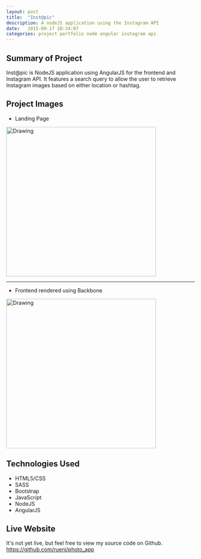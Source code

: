 ```yaml
---
layout: post
title:  "Inst@pic"
description: A nodeJS application using the Instagram API
date:   2015-09-17 10:34:07
categories: project portfolio node angular instagram api
---
```


## Summary of Project

Inst@pic is NodeJS application using AngularJS for the frontend and Instagram API. It features a search query to allow the user to retrieve Instagram images based on either location or hashtag.

## Project Images
- Landing Page <br>
<img src="http://i.imgur.com/65CzYgY.png" alt="Drawing" style="width: 400px;"/>


<hr>

- Frontend rendered using Backbone<br>
<img src="http://i.imgur.com/Xp9N3zV.png" alt="Drawing" style="width: 400px;"/>

## Technologies Used

- HTML5/CSS
- SASS
- Bootstrap
- JavaScript
- NodeJS
- AngularJS

## Live Website

It's not yet live, but feel free to view my source code on Github. <br>
https://github.com/rueni/photo_app
